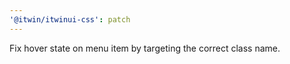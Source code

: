 ```yaml
---
'@itwin/itwinui-css': patch
---
```


Fix hover state on menu item by targeting the correct class name.
